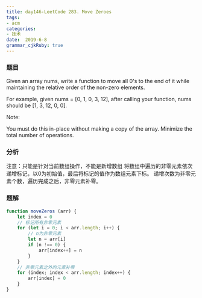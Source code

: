 ```yaml
---
title: day146-LeetCode 283. Move Zeroes
tags: 
- acm
categories: 
- 技术
date:  2019-6-8
grammar_cjkRuby: true
---
```

### 题目

Given an array nums, write a function to move all 0's to the end of it while maintaining the relative order of the non-zero elements.

For example, given nums = [0, 1, 0, 3, 12], after calling your function, nums should be [1, 3, 12, 0, 0].

Note:

You must do this in-place without making a copy of the array.
Minimize the total number of operations.

<!--more-->

### 分析

注意：只能是针对当前数组操作，不能是新增数组
将数组中遍历的非零元素依次递增标记，以0为初始值，最后将标记的值作为数组元素下标。
递增次数为非零元素个数，遍历完成之后，非零元素补零。

### 题解

```javascript
function moveZeros (arr) {
    let index = 0
    // 标记所有非零元素
    for (let i = 0; i < arr.length; i++) {
        // n为非零元素
        let n = arr[i]
        if (n !== 0) {
            arr[index++] = n
        }
    }
    // 非零元素之外的元素补零
    for (index; index < arr.length; index++) {
        arr[index] = 0
    }
}
```